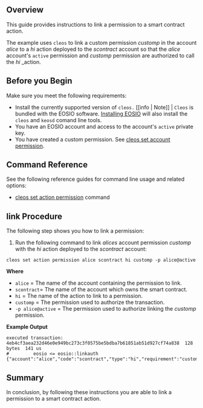 ## Overview
This guide provides instructions to link a permission to a smart contract action.   

The example uses `cleos` to link a custom permission _customp_ in the account _alice_ to a _hi_ action deployed to the _scontract_ account so that the _alice_ account's `active` permission and _customp_ permission are authorized to call the _hi_ _action.  

## Before you Begin
Make sure you meet the following requirements: 

* Install the currently supported version of `cleos.`
[[info | Note]]
| `Cleos` is bundled with the EOSIO software. [Installing EOSIO](../../00_install/index.md) will also install the `cleos` and `keosd` comand line tools. 
* You have an EOSIO account and access to the account's `active` private key.
* You have created a custom permission. See [cleos set account permission](../03_command-reference/set/set-account-permission.md).

## Command Reference
See the following reference guides for command line usage and related options:

* [cleos set action permission](../03_command-reference/set/set-action-permission.md) command
## link Procedure

The following step shows you how to link a permission:

1. Run the following command to link _alices_ account permission _customp_ with the _hi_ action deployed to the _scontract_ account:

```shell
cleos set action permission alice scontract hi customp -p alice@active
```

**Where**
* `alice` = The name of the account containing the permission to link.
* `scontract`= The name of the account which owns the smart contract.
* `hi` = The name of the action to link to a permission. 
* `customp` = The permission used to authorize the transaction.
* `-p alice@active` = The permission used to authorize linking the _customp_ permission.

**Example Output**
```shell
executed transaction: 4eb4cf3aea232d46e0e949bc273c3f0575be5bdba7b61851ab51d927cf74a838  128 bytes  141 us
#         eosio <= eosio::linkauth              {"account":"alice","code":"scontract","type":"hi","requirement":"customp"}
```
## Summary
In conclusion, by following these instructions you are able to link a permission to a smart contract action.

